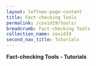 ```yaml
---
layout: leftnav-page-content
title: Fact-checking Tools
permalink: /covid19/tools/
breadcrumb: Fact-checking Tools
collection_name: covid19
second_nav_title: Tutorials
---
```


**Fact-checking Tools - Tutorials**

